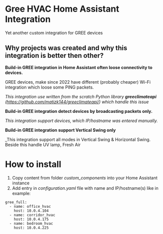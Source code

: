 # Gree HVAC Home Assistant Integration
Yet another custom integration for GREE devices

## Why projects was created and why this integration is better then other?
__Build-in GREE integration in Home Assistant often loose connectivity to devices.__

GREE devices, make since 2022 have different (probably cheaper) Wi-Fi integration which loose some PING packets.
   
_This integration use written from the scratch Python library __greeclimateapi__ (https://github.com/matizk144/greeclimateapi/) which handle this issue_

__Build-in GREE integration detect devices by broadcasting packets only.__

_This integration support devices, which IP/hostname was entered manually._

__Build-in GREE integration support Vertical Swing only__

_This integration support all modes in Vertical Swing & Horizontal Swing. Beside this handle UV lamp, Fresh Air 


# How to install
1. Copy content from folder _custom_components_ into your Home Assistant instance
2. Add entry in _configuration.yaml_ file with name and IP/hostname(s) like in example:

```
gree_full:
  - name: office_hvac
    host: 10.0.4.104
  - name: corridor_hvac
    host: 10.0.4.175    
  - name: bedroom_hvac
    host: 10.0.4.225
```
